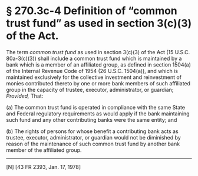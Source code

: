 # § 270.3c-4   Definition of “common trust fund” as used in section 3(c)(3) of the Act.

The term *common trust fund* as used in section 3(c)(3) of the Act (15 U.S.C. 80a-3(c)(3)) shall include a common trust fund which is maintained by a bank which is a member of an affiliated group, as defined in section 1504(a) of the Internal Revenue Code of 1954 (26 U.S.C. 1504(a)), and which is maintained exclusively for the collective investment and reinvestment of monies contributed thereto by one or more bank members of such affiliated group in the capacity of trustee, executor, administrator, or guardian; *Provided,* That:


(a) The common trust fund is operated in compliance with the same State and Federal regulatory requirements as would apply if the bank maintaining such fund and any other contributing banks were the same entity; and 


(b) The rights of persons for whose benefit a contributing bank acts as trustee, executor, administrator, or guardian would not be diminished by reason of the maintenance of such common trust fund by another bank member of the affiliated group.



---

[N] [43 FR 2393, Jan. 17, 1978]




